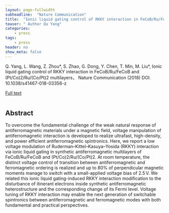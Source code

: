 ```yaml
---
layout: page-fullwidth
subheadline:  "Nature Communication"
title:  "Ionic liquid gating control of RKKY interaction in FeCoB/Ru/FeCoB and (Pt/Co)2/Ru/(Co/Pt)2 multilayers"
teaser: " Author Qu Yang"
categories:
    - press
tags:
    - press
header: no
show_meta: false
---
```

<!--more-->
<!--<div class="row">-->
<div >
<p>
	Q. Yang, L. Wang, Z. Zhou*, S. Zhao, G. Dong, Y. Chen, T. Min, M. Liu*, Ionic liquid gating control of RKKY interaction in FeCoB/Ru/FeCoB and (Pt/Co)2/Ru/(Co/Pt)2 multilayers， Nature Communication (2018) DOI. 10.1038/s41467-018-03356-z</p>
 
 <a href="https://www.nature.com/articles/s41467-018-03356-z">Full text</a>
</div>
<div style="display: inline-block;">
<h2>Abstract</h2>

<p>To overcome the fundamental challenge of the weak natural response of antiferromagnetic materials under a magnetic field, voltage manipulation of antiferromagnetic interaction is developed to realize ultrafast, high-density, and power efficient antiferromagnetic spintronics. Here, we report a low voltage modulation of Ruderman–Kittel–Kasuya–Yosida (RKKY) interaction via ionic liquid gating in synthetic antiferromagnetic multilayers of FeCoB/Ru/FeCoB and (Pt/Co)2/Ru/(Co/Pt)2. At room temperature, the distinct voltage control of transition between antiferromagnetic and ferromagnetic ordering is realized and up to 80% of perpendicular magnetic moments manage to switch with a small-applied voltage bias of 2.5 V. We related this ionic liquid gating-induced RKKY interaction modification to the disturbance of itinerant electrons inside synthetic antiferromagnetic heterostructure and the corresponding change of its Fermi level. Voltage tuning of RKKY interaction may enable the next generation of switchable spintronics between antiferromagnetic and ferromagnetic modes with both fundamental and practical perspectives.</p>

</div>


